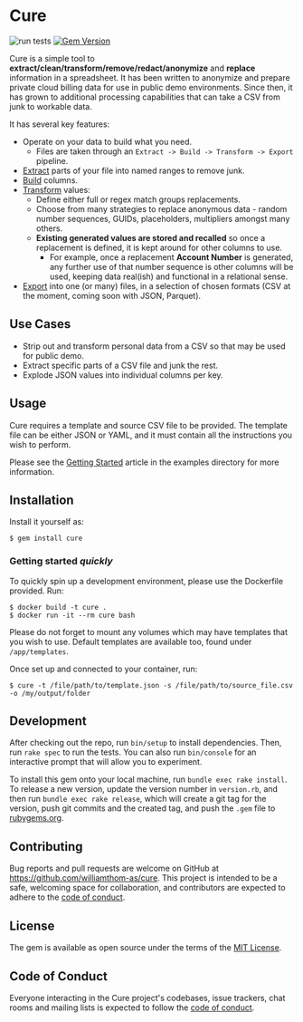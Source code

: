 # Cure

![run tests](https://github.com/williamthom-as/cure/actions/workflows/rspec.yml/badge.svg)
[![Gem Version](https://badge.fury.io/rb/cure.svg)](https://badge.fury.io/rb/cure)

Cure is a simple tool to **extract/clean/transform/remove/redact/anonymize** and **replace** information in a spreadsheet.
It has been written to anonymize and prepare private cloud billing data for use in public demo environments.  Since then, it has grown to 
additional processing capabilities that can take a CSV from junk to workable data.

It has several key features:
- Operate on your data to build what you need. 
  - Files are taken through an `Extract -> Build -> Transform -> Export` pipeline.
- [Extract](docs/extract/main.md) parts of your file into named ranges to remove junk. 
- [Build](docs/build/main.md) columns.
- [Transform](docs/transform/main.md) values:
  - Define either full or regex match groups replacements.
  - Choose from many strategies to replace anonymous data - random number sequences, GUIDs, placeholders, multipliers amongst many others.
  - **Existing generated values are stored and recalled** so once a replacement is defined, it is kept around for other columns to use.
    - For example, once a replacement **Account Number** is generated, any further use of that number sequence is other columns will be used, keeping data real(ish) and functional in a relational sense.
- [Export](docs/export/main.md) into one (or many) files, in a selection of chosen formats (CSV at the moment, coming soon with JSON, Parquet).

## Use Cases

- Strip out and transform personal data from a CSV so that may be used for public demo.
- Extract specific parts of a CSV file and junk the rest.
- Explode JSON values into individual columns per key.

## Usage

Cure requires a template and source CSV file to be provided.  The template file can be either JSON or YAML, and it must
contain all the instructions you wish to perform.

Please see the [Getting Started](docs/examples/getting_started.md) article in the examples directory for more information.

## Installation

Install it yourself as:

    $ gem install cure

### Getting started *quickly*

To quickly spin up a development environment, please use the Dockerfile provided. Run:

    $ docker build -t cure .
    $ docker run -it --rm cure bash

Please do not forget to mount any volumes which may have templates that you wish to use. Default templates are available too, found under `/app/templates`.

Once set up and connected to your container, run:

    $ cure -t /file/path/to/template.json -s /file/path/to/source_file.csv -o /my/output/folder

## Development

After checking out the repo, run `bin/setup` to install dependencies. Then, run `rake spec` to run the tests. You can also run `bin/console` for an interactive prompt that will allow you to experiment.

To install this gem onto your local machine, run `bundle exec rake install`. To release a new version, update the version number in `version.rb`, and then run `bundle exec rake release`, which will create a git tag for the version, push git commits and the created tag, and push the `.gem` file to [rubygems.org](https://rubygems.org).

## Contributing

Bug reports and pull requests are welcome on GitHub at https://github.com/williamthom-as/cure. This project is intended to be a safe, welcoming space for collaboration, and contributors are expected to adhere to the [code of conduct](https://github.com/[USERNAME]/cure/blob/master/CODE_OF_CONDUCT.md).

## License

The gem is available as open source under the terms of the [MIT License](https://opensource.org/licenses/MIT).

## Code of Conduct

Everyone interacting in the Cure project's codebases, issue trackers, chat rooms and mailing lists is expected to follow the [code of conduct](https://github.com/[USERNAME]/cure/blob/master/CODE_OF_CONDUCT.md).
